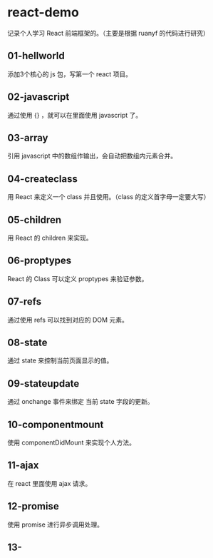 # react-demo

记录个人学习 React 前端框架的。（主要是根据 ruanyf 的代码进行研究）

## 01-hellworld

添加3个核心的 js 包，写第一个 react 项目。

## 02-javascript

通过使用 {} ，就可以在里面使用 javascript 了。

## 03-array

引用 javascript 中的数组作输出，会自动把数组内元素合并。

## 04-createclass

用 React 来定义一个 class 并且使用。（class 的定义首字母一定要大写）

## 05-children

用 React 的 children 来实现。

## 06-proptypes

React 的 Class 可以定义 proptypes 来验证参数。

## 07-refs

通过使用 refs 可以找到对应的 DOM 元素。

## 08-state

通过 state 来控制当前页面显示的值。

## 09-stateupdate

通过 onchange 事件来绑定 当前 state 字段的更新。

## 10-componentmount

使用 componentDidMount 来实现个人方法。

## 11-ajax

在 react 里面使用 ajax 请求。

## 12-promise

使用 promise 进行异步调用处理。

## 13-
